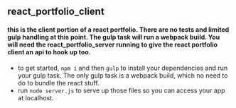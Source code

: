 ## react_portfolio_client

#### this is the client portion of a react portfolio.  There are no tests and limited gulp handling at this point.  The gulp task will run a webpack build.  You will need the react_portfolio_server running to give the react portfolio client an api to hook up too.

* to get started, `npm i` and then `gulp` to install your dependencies and run your gulp task.  The only gulp task is a webpack build, which no need to do to bundle the react stuff.
* run `node server.js` to serve up those files so you can access your app at localhost.
